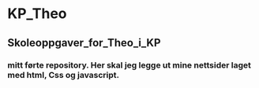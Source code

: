 # KP_Theo

## Skoleoppgaver_for_Theo_i_KP

### mitt førte repository. Her skal jeg legge ut mine nettsider laget med html, Css og javascript.

